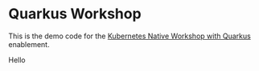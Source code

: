 # Quarkus Workshop
This is the demo code for the [Kubernetes Native Workshop with Quarkus](https://github.com/wpernath/ocp-quarkus-workshop) enablement. 

Hello
